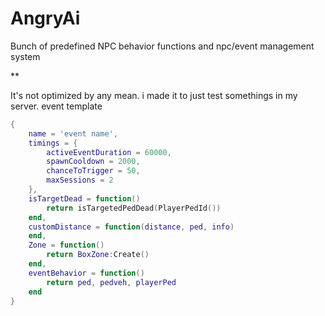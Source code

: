 # AngryAi
Bunch of predefined NPC behavior functions and npc/event management system

** 

It's not optimized by any mean. i made it to just test somethings in my server.
event template

```lua
{
    name = 'event name',
    timings = {
        activeEventDuration = 60000,
        spawnCooldown = 2000,
        chanceToTrigger = 50,
        maxSessions = 2
    },
    isTargetDead = function()
        return isTargetedPedDead(PlayerPedId())
    end,
    customDistance = function(distance, ped, info)
    end,
    Zone = function()
        return BoxZone:Create()
    end,
    eventBehavior = function()
        return ped, pedveh, playerPed
    end
}
```
